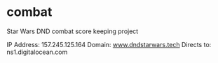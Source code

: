 # combat
Star Wars DND combat score keeping project

IP Address: 157.245.125.164
Domain: www.dndstarwars.tech
Directs to: ns1.digitalocean.com
